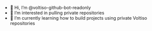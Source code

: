 - 👋 Hi, I’m @voltiso-github-bot-readonly
- 👀 I’m interested in pulling private repositories
- 🌱 I’m currently learning how to build projects using private Voltiso repositories
